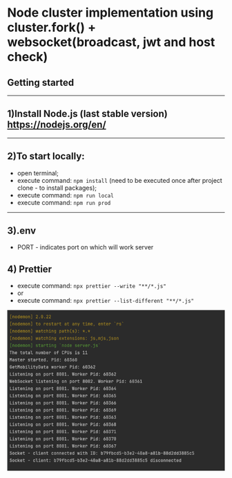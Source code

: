 # Node cluster implementation using cluster.fork() + websocket(broadcast, jwt and host check)

## Getting started

---

## 1)Install Node.js (last stable version) https://nodejs.org/en/

---

## 2)To start locally:

- open terminal;
- execute command: `npm install` (need to be executed once after project clone - to install packages);
- execute command: `npm run local`
- execute command: `npm run prod`
---

## 3).env

- PORT - indicates port on which will work server

## 4) Prettier 
- execute command: ```npx prettier --write "**/*.js"```
- or 
- execute command: ```npx prettier --list-different "**/*.js"```

![example.png](example.png)
